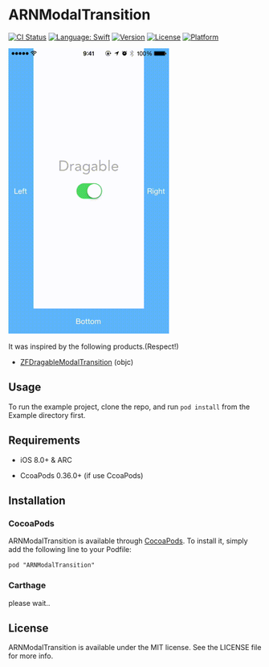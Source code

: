 # ARNModalTransition

[![CI Status](http://img.shields.io/travis/xxxAIRINxxx/ARNModalTransition.svg?style=flat)](https://travis-ci.org/xxxAIRINxxx/ARNModalTransition)
[![Language: Swift](https://img.shields.io/badge/lang-Swift-yellow.svg?style=flat)](https://developer.apple.com/swift/)
[![Version](https://img.shields.io/cocoapods/v/ARNModalTransition.svg?style=flat)](http://cocoadocs.org/docsets/ARNModalTransition)
[![License](https://img.shields.io/cocoapods/l/ARNModalTransition.svg?style=flat)](http://cocoadocs.org/docsets/ARNModalTransition)
[![Platform](https://img.shields.io/cocoapods/p/ARNModalTransition.svg?style=flat)](http://cocoadocs.org/docsets/ARNModalTransition)

![capture](capture.gif "capture")

It was inspired by the following products.(Respect!)

- [ZFDragableModalTransition](https://github.com/zoonooz/ZFDragableModalTransition) (objc)

## Usage

To run the example project, clone the repo, and run `pod install` from the Example directory first.

## Requirements

- iOS 8.0+ & ARC

- CcoaPods 0.36.0+ (if use CcoaPods)

## Installation

### CocoaPods

ARNModalTransition is available through [CocoaPods](http://cocoapods.org). To install
it, simply add the following line to your Podfile:

    pod "ARNModalTransition"

### Carthage

please wait..

## License

ARNModalTransition is available under the MIT license. See the LICENSE file for more info.

